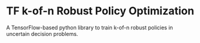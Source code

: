 # TF k-of-n Robust Policy Optimization

A TensorFlow-based python library to train k-of-n robust policies in uncertain decision problems.
